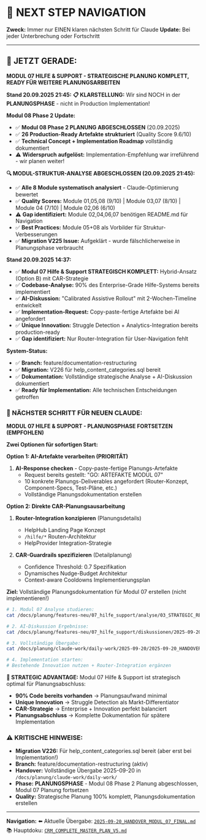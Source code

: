 # 🧭 NEXT STEP NAVIGATION

**Zweck:** Immer nur EINEN klaren nächsten Schritt für Claude
**Update:** Bei jeder Unterbrechung oder Fortschritt

---

## 🎯 JETZT GERADE:

**MODUL 07 HILFE & SUPPORT - STRATEGISCHE PLANUNG KOMPLETT, READY FÜR WEITERE PLANUNGSARBEITEN**

**Stand 20.09.2025 21:45:**
**📋 KLARSTELLUNG:** Wir sind NOCH in der **PLANUNGSPHASE** - nicht in Production Implementation!

**Modul 08 Phase 2 Update:**
- ✅ **Modul 08 Phase 2 PLANUNG ABGESCHLOSSEN** (20.09.2025)
- ✅ **26 Production-Ready Artefakte strukturiert** (Quality Score 9.6/10)
- ✅ **Technical Concept + Implementation Roadmap** vollständig dokumentiert
- ⚠️ **Widerspruch aufgelöst:** Implementation-Empfehlung war irreführend - wir planen weiter!

**🔍 MODUL-STRUKTUR-ANALYSE ABGESCHLOSSEN (20.09.2025 21:45):**
- ✅ **Alle 8 Module systematisch analysiert** - Claude-Optimierung bewertet
- ✅ **Quality Scores:** Module 01,05,08 (9/10) | Module 03,07 (8/10) | Module 04 (7/10) | Module 02,06 (6/10)
- ⚠️ **Gap identifiziert:** Module 02,04,06,07 benötigen README.md für Navigation
- ✅ **Best Practices:** Module 05+08 als Vorbilder für Struktur-Verbesserungen
- ✅ **Migration V225 Issue:** Aufgeklärt - wurde fälschlicherweise in Planungsphase verbraucht

**Stand 20.09.2025 14:37:**
- ✅ **Modul 07 Hilfe & Support STRATEGISCH KOMPLETT:** Hybrid-Ansatz (Option B) mit CAR-Strategie
- ✅ **Codebase-Analyse:** 90% des Enterprise-Grade Hilfe-Systems bereits implementiert
- ✅ **AI-Diskussion:** "Calibrated Assistive Rollout" mit 2-Wochen-Timeline entwickelt
- ✅ **Implementation-Request:** Copy-paste-fertige Artefakte bei AI angefordert
- ✅ **Unique Innovation:** Struggle Detection + Analytics-Integration bereits production-ready
- ✅ **Gap identifiziert:** Nur Router-Integration für User-Navigation fehlt

**System-Status:**
- ✅ **Branch:** feature/documentation-restructuring
- ✅ **Migration:** V226 für help_content_categories.sql bereit
- ✅ **Dokumentation:** Vollständige strategische Analyse + AI-Diskussion dokumentiert
- ✅ **Ready für Implementation:** Alle technischen Entscheidungen getroffen

### 🚨 NÄCHSTER SCHRITT FÜR NEUEN CLAUDE:

**MODUL 07 HILFE & SUPPORT - PLANUNGSPHASE FORTSETZEN (EMPFOHLEN)**

**Zwei Optionen für sofortigen Start:**

**Option 1: AI-Artefakte verarbeiten (PRIORITÄT)**
1. **AI-Response checken** - Copy-paste-fertige Planungs-Artefakte
   - Request bereits gestellt: "GO: ARTEFAKTE MODUL 07"
   - 10 konkrete Planungs-Deliverables angefordert (Router-Konzept, Component-Specs, Test-Pläne, etc.)
   - Vollständige Planungsdokumentation erstellen

**Option 2: Direkte CAR-Planungsausarbeitung**
1. **Router-Integration konzipieren** (Planungsdetails)
   - HelpHub Landing Page Konzept
   - `/hilfe/*` Routen-Architektur
   - HelpProvider Integration-Strategie

2. **CAR-Guardrails spezifizieren** (Detailplanung)
   - Confidence Threshold: 0.7 Spezifikation
   - Dynamisches Nudge-Budget Architektur
   - Context-aware Cooldowns Implementierungsplan

**Ziel:** Vollständige Planungsdokumentation für Modul 07 erstellen (nicht implementieren!)

```bash
# 1. Modul 07 Analyse studieren:
cat /docs/planung/features-neu/07_hilfe_support/analyse/03_STRATEGIC_RECOMMENDATIONS.md

# 2. AI-Diskussion Ergebnisse:
cat /docs/planung/features-neu/07_hilfe_support/diskussionen/2025-09-20_KI_NACHFRAGE_ANTWORT_WUERDIGUNG.md

# 3. Vollständige Übergabe:
cat /docs/planung/claude-work/daily-work/2025-09-20/2025-09-20_HANDOVER_MODUL_07_FINAL.md

# 4. Implementation starten:
# Bestehende Innovation nutzen + Router-Integration ergänzen
```

**🎯 STRATEGIC ADVANTAGE:**
Modul 07 Hilfe & Support ist strategisch optimal für Planungsabschluss:
- **90% Code bereits vorhanden** → Planungsaufwand minimal
- **Unique Innovation** → Struggle Detection als Markt-Differentiator
- **CAR-Strategie** → Enterprise + Innovation perfekt balanciert
- **Planungsabschluss** → Komplette Dokumentation für spätere Implementation

### ⚠️ KRITISCHE HINWEISE:
- **Migration V226:** Für help_content_categories.sql bereit (aber erst bei Implementation!)
- **Branch:** feature/documentation-restructuring (aktiv)
- **Handover:** Vollständige Übergabe 2025-09-20 in `/docs/planung/claude-work/daily-work/`
- **Phase:** **PLANUNGSPHASE** - Modul 08 Phase 2 Planung abgeschlossen, Modul 07 Planung fortsetzen
- **Quality:** Strategische Planung 100% komplett, Planungsdokumentation erstellen

---

**Navigation:**
⬅️ Aktuelle Übergabe: [`2025-09-20_HANDOVER_MODUL_07_FINAL.md`](/docs/planung/claude-work/daily-work/2025-09-20/)
📚 Hauptdoku: [`CRM_COMPLETE_MASTER_PLAN_V5.md`](/docs/planung/)